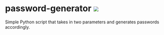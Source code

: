 # password-generator ![](https://img.shields.io/travis/rbstrachan/password-generator.svg)
Simple Python script that takes in two parameters and generates passwords accordingly.

